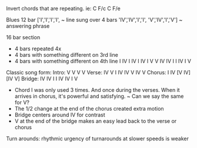 Invert chords that are repeating. ie: C F/c C F/e

Blues 12 bar
['I','I','I','I', ~ line sung over 4 bars
'IV','IV','I','I', 
'V','IV','I','V'] ~ answering phrase

16 bar section
  - 4 bars repeated 4x
  - 4 bars with something different on 3rd line
  - 4 bars with something different on 4th line
I IV I IV
I IV I V
V IV IV I
I IV I V

Classic song form:
Intro:
 V V V V
Verse:
 IV V I IV
 IV V IV V
Chorus:
 I IV [V IV] [IV V]
Bridge:
 IV IV I I
 IV IV I V

- Chord I was only used 3 times. And once during the verses. When it arrives in chorus, it's powerful and satisfying. ~ Can we say the same for V?
- The 1/2 change at the end of the chorus created extra motion
- Bridge centers around IV for contrast
- V at the end of the bridge makes an easy lead back to the verse or chorus

Turn arounds: rhythmic urgency of turnarounds at slower speeds is weaker